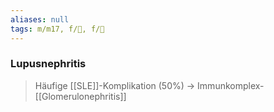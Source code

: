 ```yaml
---
aliases: null
tags: m/m17, f/🍺, f/💉
---
```

### Lupusnephritis
> Häufige [[SLE]]-Komplikation (50%) → Immunkomplex-[[Glomerulonephritis]]